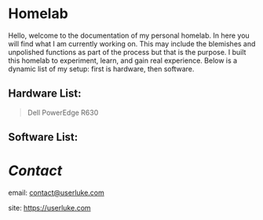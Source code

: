# Homelab

Hello, welcome to the documentation of my personal homelab. In here you will find what I am currently working on. This may include the blemishes and unpolished functions as part of the process but that is the purpose. I built this homelab to experiment, learn, and gain real experience. Below is a dynamic list of my setup: first is hardware, then software. 


## Hardware List:
> Dell PowerEdge R630

## Software List:


# *Contact* 

email: contact@userluke.com

site: https://userluke.com
